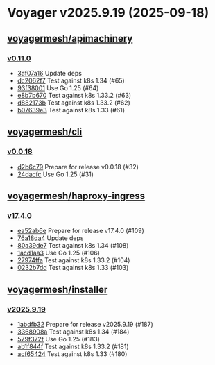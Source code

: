 # Voyager v2025.9.19 (2025-09-18)


## [voyagermesh/apimachinery](https://github.com/voyagermesh/apimachinery)

### [v0.11.0](https://github.com/voyagermesh/apimachinery/releases/tag/v0.11.0)

- [3af07a16](https://github.com/voyagermesh/apimachinery/commit/3af07a166) Update deps
- [dc2062f7](https://github.com/voyagermesh/apimachinery/commit/dc2062f74) Test against k8s 1.34 (#65)
- [93f38001](https://github.com/voyagermesh/apimachinery/commit/93f380017) Use Go 1.25 (#64)
- [e8b7b670](https://github.com/voyagermesh/apimachinery/commit/e8b7b6703) Test against k8s 1.33.2 (#63)
- [d882173b](https://github.com/voyagermesh/apimachinery/commit/d882173bc) Test against k8s 1.33.2 (#62)
- [b07639e3](https://github.com/voyagermesh/apimachinery/commit/b07639e34) Test against k8s 1.33 (#61)



## [voyagermesh/cli](https://github.com/voyagermesh/cli)

### [v0.0.18](https://github.com/voyagermesh/cli/releases/tag/v0.0.18)

- [d2b6c79](https://github.com/voyagermesh/cli/commit/d2b6c79) Prepare for release v0.0.18 (#32)
- [24dacfc](https://github.com/voyagermesh/cli/commit/24dacfc) Use Go 1.25 (#31)



## [voyagermesh/haproxy-ingress](https://github.com/voyagermesh/haproxy-ingress)

### [v17.4.0](https://github.com/voyagermesh/haproxy-ingress/releases/tag/v17.4.0)

- [ea52ab6e](https://github.com/voyagermesh/haproxy-ingress/commit/ea52ab6ee) Prepare for release v17.4.0 (#109)
- [76a18da4](https://github.com/voyagermesh/haproxy-ingress/commit/76a18da42) Update deps
- [80a39de7](https://github.com/voyagermesh/haproxy-ingress/commit/80a39de7c) Test against k8s 1.34 (#108)
- [1acd1aa3](https://github.com/voyagermesh/haproxy-ingress/commit/1acd1aa37) Use Go 1.25 (#106)
- [27974ffa](https://github.com/voyagermesh/haproxy-ingress/commit/27974ffa0) Test against k8s 1.33.2 (#104)
- [0232b7dd](https://github.com/voyagermesh/haproxy-ingress/commit/0232b7dd8) Test against k8s 1.33 (#103)



## [voyagermesh/installer](https://github.com/voyagermesh/installer)

### [v2025.9.19](https://github.com/voyagermesh/installer/releases/tag/v2025.9.19)

- [1abdfb32](https://github.com/voyagermesh/installer/commit/1abdfb32) Prepare for release v2025.9.19 (#187)
- [3368908a](https://github.com/voyagermesh/installer/commit/3368908a) Test against k8s 1.34 (#184)
- [579f372f](https://github.com/voyagermesh/installer/commit/579f372f) Use Go 1.25 (#183)
- [ab1f844f](https://github.com/voyagermesh/installer/commit/ab1f844f) Test against k8s 1.33.2 (#181)
- [acf65424](https://github.com/voyagermesh/installer/commit/acf65424) Test against k8s 1.33 (#180)



